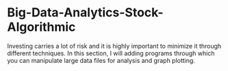 # Big-Data-Analytics-Stock-Algorithmic
Investing carries a lot of risk and it is highly important to minimize it through different techniques. In this section, I will adding programs through which you can manipulate large data files for analysis and graph plotting.
